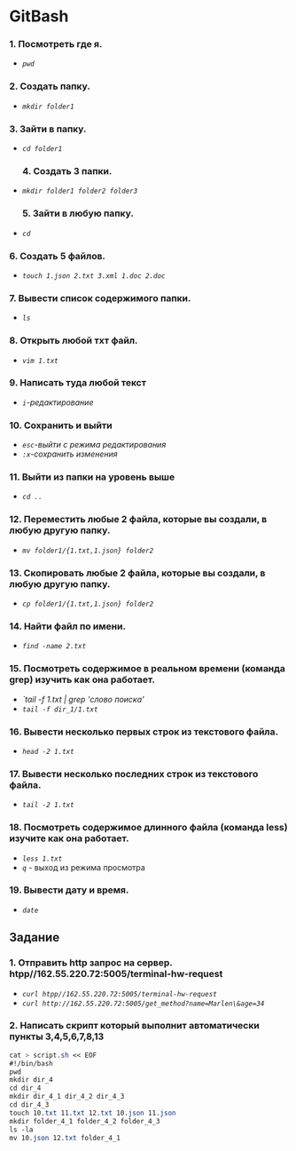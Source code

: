 # GitBash
 ### __1. Посмотреть где я.__ 
 - *`pwd`*   
 ### __2. Создать папку.__ 
 - *`mkdir folder1`*
  ### __3. Зайти в папку.__ 
 - *`cd folder1`*
   ### __4. Создать 3 папки.__ 
 - *`mkdir folder1 folder2 folder3`*
   ### __5. Зайти в любую папку.__ 
 - *`cd`*
  ### __6. Создать 5 файлов.__ 
 - *`touch 1.json 2.txt 3.xml 1.doc 2.doc`*
 ### __7. Вывести список содержимого папки.__ 
 - *`ls`*
  ### __8. Открыть любой тхт файл.__ 
 - *`vim 1.txt`*
 ### __9. Написать туда любой текст__ 
 - *`i`-редактирование*
  ### __10. Сохранить и выйти__ 
 - *`esc`-выйти с режима редактирования*
  - *`:x`-сохранить изменения*
 ### __11. Выйти из папки на уровень выше__ 
 - *`cd ..`*
 ### __12. Переместить любые 2 файла, которые вы создали, в любую другую папку.__ 
 - *`mv folder1/{1.txt,1.json} folder2`*
 ### __13. Скопировать любые 2 файла, которые вы создали, в любую другую папку.__ 
 - *`cp folder1/{1.txt,1.json} folder2`*
 ### __14. Найти файл по имени.__ 
 - *`find -name 2.txt`*
 ### __15. Посмотреть содержимое в реальном времени (команда grep) изучить как она работает.__ 
  - *`tail -f 1.txt | grep 'слово поиска'*
   - *`tail -f dir_1/1.txt`* 
### __16. Вывести несколько первых строк из текстового файла.__ 
   - *`head -2 1.txt`*
### __17. Вывести несколько последних строк из текстового файла.__ 
 - *`tail -2 1.txt`* 
### __18. Посмотреть содержимое длинного файла (команда less) изучите как она работает.__ 
 - *`less 1.txt`* 
 - *`q`* - выход из режима просмотра 
 
### __19. Вывести дату и время.__ 
 - *`date`*

## Задание
### __1. Отправить http запрос на сервер. htpp//162.55.220.72:5005/terminal-hw-request__
 - *`curl htpp//162.55.220.72:5005/terminal-hw-request`*
  - *`curl http://162.55.220.72:5005/get_method?name=Marlen\&age=34`*
### __2. Написать скрипт который выполнит автоматически пункты 3,4,5,6,7,8,13__
 ```css
cat > script.sh << EOF
#!/bin/bash
pwd
mkdir dir_4
cd dir_4
mkdir dir_4_1 dir_4_2 dir_4_3
cd dir_4_3
touch 10.txt 11.txt 12.txt 10.json 11.json
mkdir folder_4_1 folder_4_2 folder_4_3
ls -la
mv 10.json 12.txt folder_4_1
```



